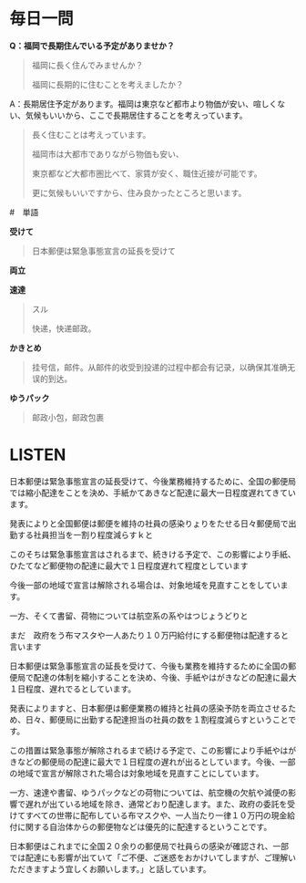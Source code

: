 # 毎日一問

**Q：福岡で長期住んでいる予定がありませか？**

> 福岡に長く住んでみませんか？
>
> 福岡に長期的に住むことを考えましたか？

A：長期居住予定があります。福岡は東京など都市より物価が安い、喧しくない、気候もいいから、ここで長期居住することを考えっています。

> 長く住むことは考えっています。
>
> 福岡市は大都市でありながら物価も安い、
>
> 東京都など大都市圏比べて、家賃が安く、職住近接が可能です。
>
> 更に気候もいいですから、住み良かったところと思います。



#　単語

**受けて**

> 日本郵便は緊急事態宣言の延長を受けて

**両立**



**速達**

> スル
>
> 快递，快递邮政。



**かきとめ**

> 挂号信，邮件。从邮件的收受到投递的过程中都会有记录，以确保其准确无误的到达。



**ゆうパック**

> 邮政小包，邮政包裹





# LISTEN

日本郵便は緊急事態宣言の延長受けて、今後業務維持するために、全国の郵便局では縮小配達をことを決め、手紙かてあきなど配達に最大一日程度遅れてきています。

発表によりと全国郵便は郵便を維持の社員の感染りょりをたせる日々郵便局で出勤する社員担当を一割り程度減らすｋと

このそちは緊急事態宣言はされるまで、続きける予定で、この影響により手紙、ひたてなど郵便物の配達に最大で１日程度遅れて程度としています

今後一部の地域で宣言は解除される場合は、対象地域を見直すことをしています。

一方、そくて書留、荷物については航空系の系やはつじょうどりと

まだ　政府をう布マスタや一人あたり１０万円給付にする郵便物は配達すると言います



日本郵便は緊急事態宣言の延長を受けて、今後も業務を維持するために全国の郵便局で配達の体制を縮小することを決め、今後、手紙やはがきなどの配達に最大１日程度、遅れでるとしています。

発表によりますと、日本郵便は郵便業務の維持と社員の感染予防を両立させるため、日々、郵便局に出勤する配達担当の社員の数を１割程度減らすということです。

この措置は緊急事態が解除されるまで続ける予定で、この影響により手紙やはがきなどの郵便局の配達に最大で１日程度の遅れが出るとしています。今後、一部の地域で宣言が解除された場合は対象地域を見直すことにしています。

一方、速達や書留、ゆうパックなどの荷物については、航空機の欠航や減便の影響で遅れが出ている地域を除き、通常どおり配達します。また、政府の委託を受けてすべての世帯に配布している布マスクや、一人当たり一律１０万円の現金給付に関する自治体からの郵便物などは優先的に配達するということです。

日本郵便はこれまでに全国２０余りの郵便局で社員らの感染が確認され、一部では配達にも影響が出ていて「ご不便、ご迷惑をおかけいてしますが、ご理解いただきますよう宜しくお願いします。」と話しています。











